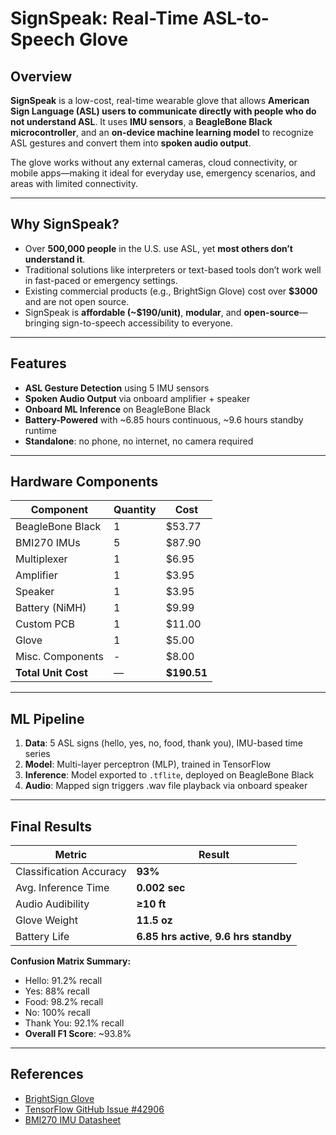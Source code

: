 # SignSpeak: Real-Time ASL-to-Speech Glove

## Overview

**SignSpeak** is a low-cost, real-time wearable glove that allows **American Sign Language (ASL) users to communicate directly with people who do not understand ASL**. It uses **IMU sensors**, a **BeagleBone Black microcontroller**, and an **on-device machine learning model** to recognize ASL gestures and convert them into **spoken audio output**.

The glove works without any external cameras, cloud connectivity, or mobile apps—making it ideal for everyday use, emergency scenarios, and areas with limited connectivity.

---

## Why SignSpeak?

- Over **500,000 people** in the U.S. use ASL, yet **most others don’t understand it**.
- Traditional solutions like interpreters or text-based tools don’t work well in fast-paced or emergency settings.
- Existing commercial products (e.g., BrightSign Glove) cost over **$3000** and are not open source.
- SignSpeak is **affordable (~$190/unit)**, **modular**, and **open-source**—bringing sign-to-speech accessibility to everyone.

---

## Features

- **ASL Gesture Detection** using 5 IMU sensors  
- **Spoken Audio Output** via onboard amplifier + speaker  
- **Onboard ML Inference** on BeagleBone Black  
- **Battery-Powered** with ~6.85 hours continuous, ~9.6 hours standby runtime  
- **Standalone**: no phone, no internet, no camera required  

---

## Hardware Components

| Component           | Quantity | Cost    |
|--------------------|----------|---------|
| BeagleBone Black   | 1        | $53.77  |
| BMI270 IMUs        | 5        | $87.90  |
| Multiplexer        | 1        | $6.95   |
| Amplifier          | 1        | $3.95   |
| Speaker            | 1        | $3.95   |
| Battery (NiMH)     | 1        | $9.99   |
| Custom PCB         | 1        | $11.00  |
| Glove              | 1        | $5.00   |
| Misc. Components   | -        | $8.00   |
| **Total Unit Cost**| —        | **$190.51** |

---

## ML Pipeline

1. **Data**: 5 ASL signs (hello, yes, no, food, thank you), IMU-based time series  
2. **Model**: Multi-layer perceptron (MLP), trained in TensorFlow  
3. **Inference**: Model exported to `.tflite`, deployed on BeagleBone Black  
4. **Audio**: Mapped sign triggers .wav file playback via onboard speaker  

---

## Final Results

| Metric                    | Result                    |
|---------------------------|---------------------------|
| Classification Accuracy   | **93%**                   |
| Avg. Inference Time       | **0.002 sec**             |
| Audio Audibility          | **≥10 ft**                |
| Glove Weight              | **11.5 oz**               |
| Battery Life              | **6.85 hrs active**, **9.6 hrs standby** |

**Confusion Matrix Summary:**  
- Hello: 91.2% recall  
- Yes: 88% recall  
- Food: 98.2% recall  
- No: 100% recall  
- Thank You: 92.1% recall  
- **Overall F1 Score**: ~93.8%

---

## References

- [BrightSign Glove](https://www.brightsignglove.com/)
- [TensorFlow GitHub Issue #42906](https://github.com/tensorflow/tensorflow/issues/42906)
- [BMI270 IMU Datasheet](https://www.sparkfun.com/products/22398)